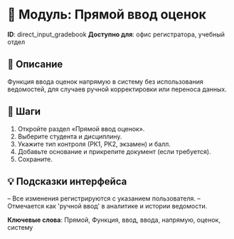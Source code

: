 # 📘 Модуль: Прямой ввод оценок
**ID**: direct_input_gradebook
**Доступно для**: офис регистратора, учебный отдел

## 📝 Описание
Функция ввода оценок напрямую в систему без использования ведомостей, для случаев ручной корректировки или переноса данных.

## 🩜 Шаги
1. Откройте раздел «Прямой ввод оценок».
2. Выберите студента и дисциплину.
3. Укажите тип контроля (РК1, РК2, экзамен) и балл.
4. Добавьте основание и прикрепите документ (если требуется).
5. Сохраните.

## 💡 Подсказки интерфейса
– Все изменения регистрируются с указанием пользователя.
– Отмечается как 'ручной ввод' в аналитике и истории ведомости.

**Ключевые слова**: Прямой, Функция, ввод, ввода, напрямую, оценок, систему
